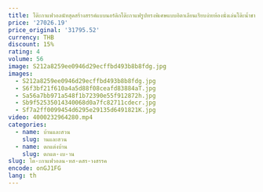 ```yaml
---
title: โต๊ะกาแฟวอลนัทสุดสร้างสรรค์แบบนอร์ดิกโต๊ะกาแฟรูปทรงพิเศษแบบอิตาเลียนเรียบง่ายห้องนั่งเล่นโต๊ะน้ำชาทันสมัย
price: '27026.19'
price_original: '31795.52'
currency: THB
discount: 15%
rating: 4
volume: 56
image: S212a8259ee0946d29ecffbd493b8b8fdg.jpg
images:
  - S212a8259ee0946d29ecffbd493b8b8fdg.jpg
  - S6f3bf21f610a4a5d88f08ceafd83884aT.jpg
  - Sa56a7bb971a548f1b72390e55f912872h.jpg
  - Sb9f52535014340068d0a7fc82711cdecr.jpg
  - Sf7a2ff0099454d6295e29135d6491821K.jpg
video: 4000232964280.mp4
categories:
  - name: บ้านและสวน
    slug: านและสวน
  - name: ตกแต่งบ้าน
    slug: ตกแต-งบ-าน
slug: โต-ะกาแฟวอลน-ทส-ดสร-างสรรค
encode: onGJ1FG
lang: th
---
```

  